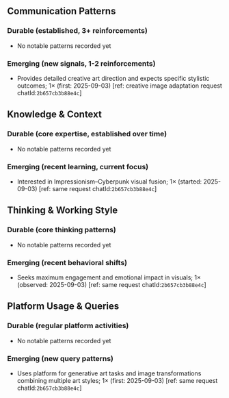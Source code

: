 ## Communication Patterns
### Durable (established, 3+ reinforcements)
- No notable patterns recorded yet

### Emerging (new signals, 1-2 reinforcements)
- Provides detailed creative art direction and expects specific stylistic outcomes; 1× (first: 2025-09-03) [ref: creative image adaptation request chatId:`2b657cb3b88e4c`]

## Knowledge & Context
### Durable (core expertise, established over time)
- No notable patterns recorded yet

### Emerging (recent learning, current focus)
- Interested in Impressionism–Cyberpunk visual fusion; 1× (started: 2025-09-03) [ref: same request chatId:`2b657cb3b88e4c`]

## Thinking & Working Style
### Durable (core thinking patterns)
- No notable patterns recorded yet

### Emerging (recent behavioral shifts)
- Seeks maximum engagement and emotional impact in visuals; 1× (observed: 2025-09-03) [ref: same request chatId:`2b657cb3b88e4c`]

## Platform Usage & Queries
### Durable (regular platform activities)
- No notable patterns recorded yet

### Emerging (new query patterns)
- Uses platform for generative art tasks and image transformations combining multiple art styles; 1× (first: 2025-09-03) [ref: same request chatId:`2b657cb3b88e4c`]